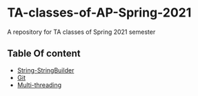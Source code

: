 # TA-classes-of-AP-Spring-2021
A repository for TA classes of Spring 2021 semester

## Table Of content

- [String-StringBuilder](S002&S003-String-StringBuilder-Regex)
- [Git](S004-Git)
- [Multi-threading](S007&S008-Multi-Threading)

